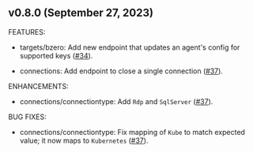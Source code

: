 ## v0.8.0 (September 27, 2023)

FEATURES:


* targets/bzero: Add new endpoint that updates an agent's config for supported keys ([#34](https://github.com/bastionzero/bastionzero-sdk-go/issues/34)).


* connections: Add endpoint to close a single connection ([#37](https://github.com/bastionzero/bastionzero-sdk-go/issues/37)).


ENHANCEMENTS:


* connections/connectiontype: Add `Rdp` and `SqlServer` ([#37](https://github.com/bastionzero/bastionzero-sdk-go/issues/37)).


BUG FIXES:


* connections/connectiontype: Fix mapping of `Kube` to match expected value; it now maps to `Kubernetes` ([#37](https://github.com/bastionzero/bastionzero-sdk-go/issues/37)).


